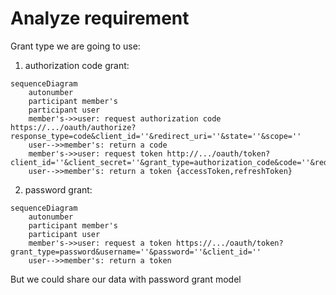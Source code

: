 # Analyze requirement

Grant type we are going to use:

1. authorization code grant:

```mermaid
sequenceDiagram
	autonumber
	participant member's
	participant user
	member's->>user: request authorization code https://.../oauth/authorize?response_type=code&client_id=''&redirect_uri=''&state=''&scope=''
	user-->>member's: return a code
	member's->>user: request token http://.../oauth/token?client_id=''&client_secret=''&grant_type=authorization_code&code=''&redirect_uri=''
	user-->>member's: return a token {accessToken,refreshToken}
```

2. password grant:

```mermaid
sequenceDiagram
	autonumber
	participant member's
	participant user
	member's->>user: request a token https://.../oauth/token?grant_type=password&username=''&password=''&client_id=''
	user-->>member's: return a token
```

But we could share our data with password grant model
